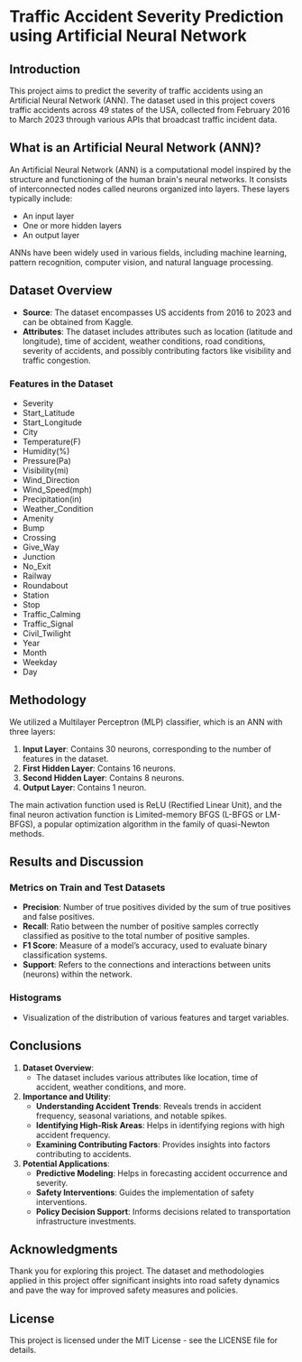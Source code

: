 # Traffic Accident Severity Prediction using Artificial Neural Network

## Introduction

This project aims to predict the severity of traffic accidents using an Artificial Neural Network (ANN). The dataset used in this project covers traffic accidents across 49 states of the USA, collected from February 2016 to March 2023 through various APIs that broadcast traffic incident data.

## What is an Artificial Neural Network (ANN)?

An Artificial Neural Network (ANN) is a computational model inspired by the structure and functioning of the human brain's neural networks. It consists of interconnected nodes called neurons organized into layers. These layers typically include:
- An input layer
- One or more hidden layers
- An output layer

ANNs have been widely used in various fields, including machine learning, pattern recognition, computer vision, and natural language processing.

## Dataset Overview

- **Source**: The dataset encompasses US accidents from 2016 to 2023 and can be obtained from Kaggle.
- **Attributes**: The dataset includes attributes such as location (latitude and longitude), time of accident, weather conditions, road conditions, severity of accidents, and possibly contributing factors like visibility and traffic congestion.

### Features in the Dataset
- Severity
- Start_Latitude
- Start_Longitude
- City
- Temperature(F)
- Humidity(%)
- Pressure(Pa)
- Visibility(mi)
- Wind_Direction
- Wind_Speed(mph)
- Precipitation(in)
- Weather_Condition
- Amenity
- Bump
- Crossing
- Give_Way
- Junction
- No_Exit
- Railway
- Roundabout
- Station
- Stop
- Traffic_Calming
- Traffic_Signal
- Civil_Twilight
- Year
- Month
- Weekday
- Day

## Methodology

We utilized a Multilayer Perceptron (MLP) classifier, which is an ANN with three layers:

1. **Input Layer**: Contains 30 neurons, corresponding to the number of features in the dataset.
2. **First Hidden Layer**: Contains 16 neurons.
3. **Second Hidden Layer**: Contains 8 neurons.
4. **Output Layer**: Contains 1 neuron.

The main activation function used is ReLU (Rectified Linear Unit), and the final neuron activation function is Limited-memory BFGS (L-BFGS or LM-BFGS), a popular optimization algorithm in the family of quasi-Newton methods.

## Results and Discussion

### Metrics on Train and Test Datasets

- **Precision**: Number of true positives divided by the sum of true positives and false positives.
- **Recall**: Ratio between the number of positive samples correctly classified as positive to the total number of positive samples.
- **F1 Score**: Measure of a model’s accuracy, used to evaluate binary classification systems.
- **Support**: Refers to the connections and interactions between units (neurons) within the network.

### Histograms

- Visualization of the distribution of various features and target variables.

## Conclusions

1. **Dataset Overview**: 
   - The dataset includes various attributes like location, time of accident, weather conditions, and more.
2. **Importance and Utility**:
   - **Understanding Accident Trends**: Reveals trends in accident frequency, seasonal variations, and notable spikes.
   - **Identifying High-Risk Areas**: Helps in identifying regions with high accident frequency.
   - **Examining Contributing Factors**: Provides insights into factors contributing to accidents.
3. **Potential Applications**:
   - **Predictive Modeling**: Helps in forecasting accident occurrence and severity.
   - **Safety Interventions**: Guides the implementation of safety interventions.
   - **Policy Decision Support**: Informs decisions related to transportation infrastructure investments.

## Acknowledgments

Thank you for exploring this project. The dataset and methodologies applied in this project offer significant insights into road safety dynamics and pave the way for improved safety measures and policies.

## License

This project is licensed under the MIT License - see the LICENSE file for details.
